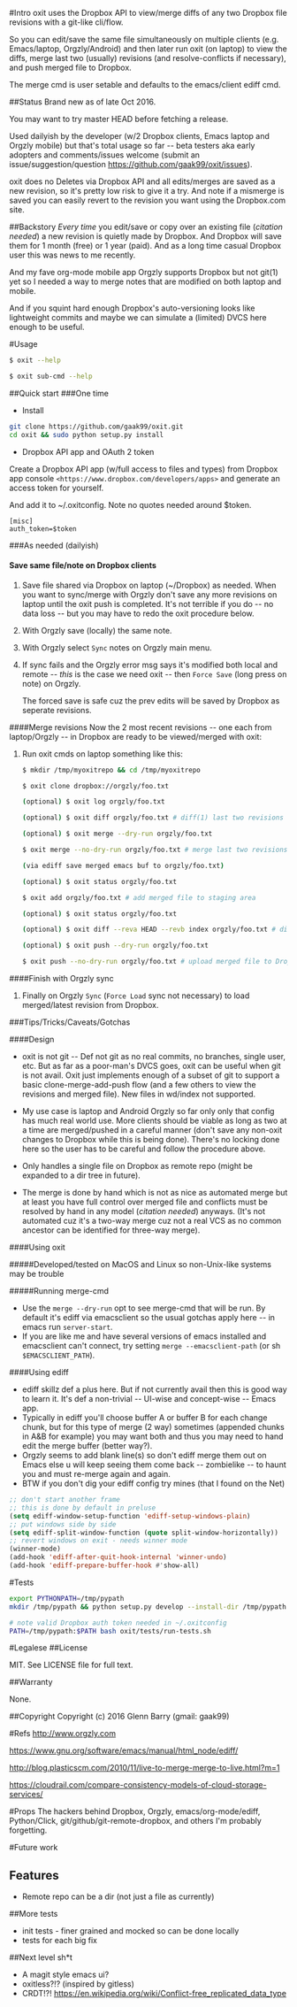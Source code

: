 #Intro
oxit uses the Dropbox API to view/merge diffs of any two Dropbox file revisions with a git-like cli/flow.

So you can edit/save the same file simultaneously on multiple clients (e.g. Emacs/laptop, Orgzly/Android) and then later run oxit (on laptop) to view the diffs, merge last two (usually) revisions (and resolve-conflicts if necessary), and push merged file to Dropbox.

The merge cmd is user setable and defaults to the emacs/client ediff cmd.

##Status
Brand new as of late Oct 2016.

You may want to try master HEAD before fetching a release.

Used dailyish by the developer (w/2 Dropbox clients, Emacs laptop and Orgzly mobile) but that's total usage so far -- beta testers aka early adopters and comments/issues welcome (submit an issue/suggestion/question https://github.com/gaak99/oxit/issues).

oxit does no Deletes via Dropbox API and all edits/merges are saved as a new revision, so it's pretty low risk to give it a try. And note if a mismerge is saved you can easily revert to the revision you want using the Dropbox.com site.

##Backstory
*Every time* you edit/save or copy over an existing file (_citation needed_) a new revision is quietly made by Dropbox.
And Dropbox will save them for 1 month (free) or 1 year (paid).
And as a long time casual Dropbox user this was news to me recently.

And my fave org-mode mobile app Orgzly supports Dropbox but not git(1) yet so I needed a way to merge notes that are modified on both laptop and mobile.

And if you squint hard enough Dropbox's auto-versioning looks like lightweight commits and maybe we can simulate a (limited) DVCS here enough to be useful.

#Usage
```bash
$ oxit --help

$ oxit sub-cmd --help
```

##Quick start
###One time
* Install

```bash
git clone https://github.com/gaak99/oxit.git
cd oxit && sudo python setup.py install 
```
* Dropbox API app and OAuth 2 token

Create a Dropbox API app (w/full access to files and types) from Dropbox app console
   `<https://www.dropbox.com/developers/apps>`
and generate an access token for yourself.

And add it to ~/.oxitconfig. Note no quotes needed around $token.

```
[misc]
auth_token=$token
```

###As needed (dailyish)
#### Save same file/note on Dropbox clients
1. Save file shared via Dropbox on laptop (~/Dropbox) as needed.
   When you want to sync/merge with Orgzly don't save any more revisions on laptop until the oxit push is completed.
   It's not terrible if you do -- no data loss -- but you may have to redo the oxit procedure below.

2. With Orgzly save (locally) the same note.

3. With Orgzly select `Sync` notes on Orgzly main menu.

4. If sync fails and the Orgzly error msg says it's modified both local and remote -- *this* is the case we need oxit -- then `Force Save` (long press on note) on Orgzly.

   The forced save is safe cuz the prev edits will be saved by Dropbox as seperate revisions.

####Merge revisions
Now the 2 most recent revisions -- one each from laptop/Orgzly -- in Dropbox are ready to be viewed/merged with oxit:

1. Run oxit cmds on laptop something like this:

	```bash
	$ mkdir /tmp/myoxitrepo && cd /tmp/myoxitrepo 

	$ oxit clone dropbox://orgzly/foo.txt

	(optional) $ oxit log orgzly/foo.txt

	(optional) $ oxit diff orgzly/foo.txt # diff(1) last two revisions

	(optional) $ oxit merge --dry-run orgzly/foo.txt

	$ oxit merge --no-dry-run orgzly/foo.txt # merge last two revisions (with emacs ediff)

	(via ediff save merged emacs buf to orgzly/foo.txt)

	(optional) $ oxit status orgzly/foo.txt

	$ oxit add orgzly/foo.txt # add merged file to staging area

	(optional) $ oxit status orgzly/foo.txt

	(optional) $ oxit diff --reva HEAD --revb index orgzly/foo.txt # diff(1) last Dropbox revision and staged version

	(optional) $ oxit push --dry-run orgzly/foo.txt

	$ oxit push --no-dry-run orgzly/foo.txt # upload merged file to Dropbox
	```

####Finish with Orgzly sync
1. Finally on Orgzly `Sync` (`Force Load` sync not necessary) to load merged/latest revision from Dropbox.


###Tips/Tricks/Caveats/Gotchas

####Design
* oxit is not git -- Def not git as no real commits, no branches, single user, etc. But as far as a poor-man's DVCS goes, oxit can be useful when git is not avail. Oxit just implements enough of a subset of git to support a basic clone-merge-add-push flow (and a few others to view the revisions and merged file). New files in wd/index not supported.

* My use case is laptop and Android Orgzly so far only only that config has much real world use. More clients should be viable as long as two at a time are merged/pushed in a careful manner (don't save any non-oxit changes to Dropbox while this is being done). There's no locking done here so the user has to be careful and follow the procedure above.


* Only handles a single file on Dropbox as remote repo (might be expanded to a dir tree in future). 

* The merge is done by hand which is not as nice as automated merge but at least you have full control over merged file and conflicts must be resolved by hand in any model (_citation needed_) anyways.
(It's not automated cuz it's a two-way merge cuz not a real VCS as no common ancestor can be identified for three-way merge).

####Using oxit

#####Developed/tested on MacOS and Linux so non-Unix-like systems may be trouble

#####Running merge-cmd
* Use the ```merge --dry-run``` opt to see merge-cmd that will be run.
By default it's ediff via emacsclient so the usual gotchas apply here -- in emacs run ```server-start```.
* If you are like me and have several versions of emacs installed and emacsclient can't connect, try setting  ```merge --emacsclient-path``` (or sh ```$EMACSCLIENT_PATH```).

####Using ediff
* ediff skillz def a plus here. But if not currently avail then this is good way to learn it. It's def a non-trivial -- UI-wise and concept-wise  -- Emacs app.
* Typically in ediff you'll choose buffer A or buffer B for each change chunk, but for this type of merge (2 way) sometimes (appended chunks in A&B for example) you may want both and thus you may need to hand edit the merge buffer (better way?).
* Orgzly seems to add blank line(s) so don't ediff merge them out on Emacs else u will keep seeing them come back -- zombielike --  to haunt you and must re-merge again and again.
* BTW if you don't dig your ediff config try mines (that I found on the Net)

```lisp
;; don't start another frame
;; this is done by default in preluse
(setq ediff-window-setup-function 'ediff-setup-windows-plain)
;; put windows side by side
(setq ediff-split-window-function (quote split-window-horizontally))
;; revert windows on exit - needs winner mode
(winner-mode)
(add-hook 'ediff-after-quit-hook-internal 'winner-undo)
(add-hook 'ediff-prepare-buffer-hook #'show-all)
```

#Tests

```bash
export PYTHONPATH=/tmp/pypath
mkdir /tmp/pypath && python setup.py develop --install-dir /tmp/pypath

# note valid Dropbox auth token needed in ~/.oxitconfig
PATH=/tmp/pypath:$PATH bash oxit/tests/run-tests.sh
```

#Legalese
##License

MIT.  See LICENSE file for full text.

##Warranty
 
None.

##Copyright
Copyright (c) 2016 Glenn Barry (gmail: gaak99)

#Refs
<http://www.orgzly.com>

<https://www.gnu.org/software/emacs/manual/html_node/ediff/>

<http://blog.plasticscm.com/2010/11/live-to-merge-merge-to-live.html?m=1>

<https://cloudrail.com/compare-consistency-models-of-cloud-storage-services/>

#Props
The hackers behind Dropbox, Orgzly, emacs/org-mode/ediff, Python/Click, git/github/git-remote-dropbox, and others I'm probably forgetting.
  
#Future work
## Features
* Remote repo can be a dir (not just a file as currently)

##More tests
* init tests - finer grained and mocked so can be done locally
* tests for each big fix

##Next level sh*t
* A magit style emacs ui?
* oxitless?!? (inspired by gitless) 
* CRDT!?! https://en.wikipedia.org/wiki/Conflict-free_replicated_data_type     

